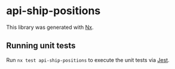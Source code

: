 # api-ship-positions

This library was generated with [Nx](https://nx.dev).

## Running unit tests

Run `nx test api-ship-positions` to execute the unit tests via
[Jest](https://jestjs.io).
